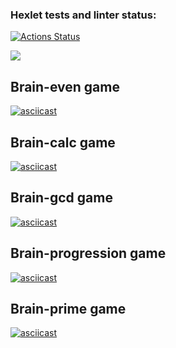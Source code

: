 ### Hexlet tests and linter status:
[![Actions Status](https://github.com/bitter-brain/frontend-project-44/workflows/hexlet-check/badge.svg)](https://github.com/bitter-brain/frontend-project-44/actions)

<a href="https://codeclimate.com/github/bitter-brain/frontend-project-44/maintainability"><img src="https://api.codeclimate.com/v1/badges/1aecf09c44863c65b66d/maintainability" /></a>

## Brain-even game
[![asciicast](https://asciinema.org/a/xpIwWNmzudFLkXJlQtFZa1NPm.svg)](https://asciinema.org/a/xpIwWNmzudFLkXJlQtFZa1NPm)

## Brain-calc game
[![asciicast](https://asciinema.org/a/vhVNh5iaw8OAOz1stYrttpgEf.svg)](https://asciinema.org/a/vhVNh5iaw8OAOz1stYrttpgEf)

## Brain-gcd game
[![asciicast](https://asciinema.org/a/6EMdLQtyCXXrzTDLOUUnUUBVr.svg)](https://asciinema.org/a/6EMdLQtyCXXrzTDLOUUnUUBVr)

## Brain-progression game
[![asciicast](https://asciinema.org/a/zbBPGEhXGPOOjXqNnjEY5Wzgh.svg)](https://asciinema.org/a/zbBPGEhXGPOOjXqNnjEY5Wzgh)

## Brain-prime game
[![asciicast](https://asciinema.org/a/kFwpPvLJnH6OvWy5yfRGNUjED.svg)](https://asciinema.org/a/kFwpPvLJnH6OvWy5yfRGNUjED)